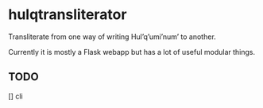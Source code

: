 # hulqtransliterator
Transliterate from one way of writing Hul’q’umi’num’ to another.

Currently it is mostly a Flask webapp but has a lot of useful modular things.

## TODO

[] cli